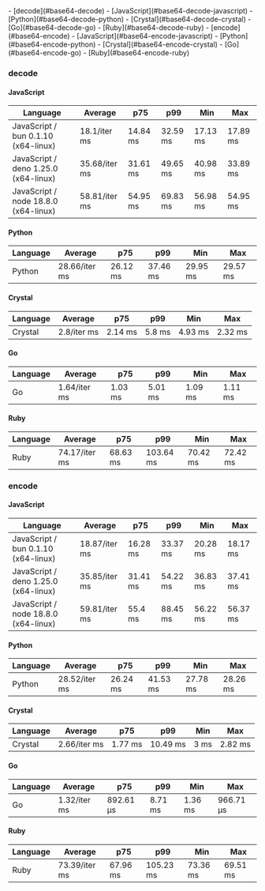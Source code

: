 <link rel="stylesheet" href="https://xhyrom.github.io/benchmarks/index.css" /><script src="https://cdn.jsdelivr.net/npm/apexcharts"></script>
- [decode](#base64-decode)
    - [JavaScript](#base64-decode-javascript)
    - [Python](#base64-decode-python)
    - [Crystal](#base64-decode-crystal)
    - [Go](#base64-decode-go)
    - [Ruby](#base64-decode-ruby)
- [encode](#base64-encode)
    - [JavaScript](#base64-encode-javascript)
    - [Python](#base64-encode-python)
    - [Crystal](#base64-encode-crystal)
    - [Go](#base64-encode-go)
    - [Ruby](#base64-encode-ruby)

### <a name="base64-decode">decode</a>

#### <a name="base64-decode-javascript">JavaScript</a>

| Language                              | Average       | p75      | p99      | Min      | Max      |
| ------------------------------------- | ------------- | -------- | -------- | -------- | -------- |
| JavaScript /  bun 0.1.10 (x64-linux)  | 18.1/iter ms  | 14.84 ms | 32.59 ms | 17.13 ms | 17.89 ms |
| JavaScript /  deno 1.25.0 (x64-linux) | 35.68/iter ms | 31.61 ms | 49.65 ms | 40.98 ms | 33.89 ms |
| JavaScript /  node 18.8.0 (x64-linux) | 58.81/iter ms | 54.95 ms | 69.83 ms | 56.98 ms | 54.95 ms |


<div id="chart-0"></div>
<script>
new ApexCharts(document.querySelector('#chart-0'), {
                    chart: {
                        height: 320,
                        type: 'line',
                        toolbar: {
                            show: true,
                        },
                        animations: {
                            enabled: true,
                        },
                    },
                    series: [{"name":" deno 1.25.0 (x64-linux)","data":[28585645.53999999,28585645.53999999,28481525.780000005,28481525.780000005,28481525.780000005,31457619.520000007,31457619.520000007,28973769.750000004,35421577.830000006,35421577.830000006,38714651.62000002,38714651.62000002,38714651.62000002,38714651.62000002,38714651.62000002,38714651.62000002,38714651.62000002,38714651.62000002,30006712.79,35684672.49000001]},{"name":" bun 0.1.10 (x64-linux)","data":[13127905.899999997,13127905.899999997,13306472.630000003,13306472.630000003,13306472.630000003,16251442.21,16251442.21,13320101.650000004,17099524.400000006,17099524.400000006,20826257.449999996,20826257.449999996,20826257.449999996,20826257.449999996,20826257.449999996,20826257.449999996,20826257.449999996,20826257.449999996,16097828.099999996,18099998.380000003]},{"name":" node 18.8.0 (x64-linux)","data":[48226020.90000002,48226020.90000002,47422254.349999994,47422254.349999994,47422254.349999994,51694167.489999995,51694167.489999995,48286124.20000001,58244728.90000001,58244728.90000001,65892142.419999994,65892142.419999994,65892142.419999994,65892142.419999994,65892142.419999994,65892142.419999994,65892142.419999994,65892142.419999994,50493730.96999999,58808279.34999997]}],
                    stroke: {
                        width: 1,
                        curve: "straight",
                    },
                    legend: {
                        show: true,
                        showForSingleSeries: true,
                        position: "bottom",
                    },
                    yaxis: {
                        labels: {
                            formatter: function (v) {
                    const time = v;
                    const locale = 'en-US';
                    const type = '/iter';

                    if (time < 1e0) return `${Number((time * 1e3).toFixed(2)).toLocaleString(locale)}${type} ps`;
  
                    if (time < 1e3) return `${Number(time.toFixed(2)).toLocaleString(locale)}${type} ns`;
                    if (time < 1e6) return `${Number((time / 1e3).toFixed(2)).toLocaleString(locale)}${type} µs`;
                    if (time < 1e9) return `${Number((time / 1e6).toFixed(2)).toLocaleString(locale)}${type} ms`;
                    if (time < 1e12) return `${Number((time / 1e9).toFixed(2)).toLocaleString(locale)}${type} s`;
                    if (time < 36e11) return `${Number((time / 60e9).toFixed(2)).toLocaleString(locale)}${type} m`;
                  
                    return `${Number((time / 36e11).toFixed(2)).toLocaleString(locale)}${type} h`;
                }
                        },
                        title: {
                            text: "time per iteration"
                        },
                    },
                    xaxis: {
                        categories: ["48c9bc3","eebfb79","3e0357f","5bb06d6","d53b782","4003018","3ee7b8c","ff3683a","6e218ab","c434a6d","2feb9a5","ff55f3d","00d24dd","d3194b4","3828643","89e8f77","d2c6ac7","c17fc69","f749858","Latest"],
                        labels: {
                            show: false,
                        },
                        tooltip: {
                            enabled: false,
                        },
                    },
                    plotOptions: {
                        bar: {
                            distributed: true
                        }
                    }
                }).render()
</script>

#### <a name="base64-decode-python">Python</a>

| Language | Average       | p75      | p99      | Min      | Max      |
| -------- | ------------- | -------- | -------- | -------- | -------- |
| Python   | 28.66/iter ms | 26.12 ms | 37.46 ms | 29.95 ms | 29.57 ms |


<div id="chart-1"></div>
<script>
new ApexCharts(document.querySelector('#chart-1'), {
                    chart: {
                        height: 320,
                        type: 'line',
                        toolbar: {
                            show: true,
                        },
                        animations: {
                            enabled: true,
                        },
                    },
                    series: [{"name":"Python","data":[22183290.44,22183290.44,21789264.47,21789264.47,21789264.47,23549596.890000004,23549596.890000004,22150792.729999997,28411107.12000001,28411107.12000001,32495874.680000007,32495874.680000007,32495874.680000007,32495874.680000007,32495874.680000007,32495874.680000007,32495874.680000007,32495874.680000007,22878552.189999994,28664317.58]}],
                    stroke: {
                        width: 1,
                        curve: "straight",
                    },
                    legend: {
                        show: true,
                        showForSingleSeries: true,
                        position: "bottom",
                    },
                    yaxis: {
                        labels: {
                            formatter: function (v) {
                    const time = v;
                    const locale = 'en-US';
                    const type = '/iter';

                    if (time < 1e0) return `${Number((time * 1e3).toFixed(2)).toLocaleString(locale)}${type} ps`;
  
                    if (time < 1e3) return `${Number(time.toFixed(2)).toLocaleString(locale)}${type} ns`;
                    if (time < 1e6) return `${Number((time / 1e3).toFixed(2)).toLocaleString(locale)}${type} µs`;
                    if (time < 1e9) return `${Number((time / 1e6).toFixed(2)).toLocaleString(locale)}${type} ms`;
                    if (time < 1e12) return `${Number((time / 1e9).toFixed(2)).toLocaleString(locale)}${type} s`;
                    if (time < 36e11) return `${Number((time / 60e9).toFixed(2)).toLocaleString(locale)}${type} m`;
                  
                    return `${Number((time / 36e11).toFixed(2)).toLocaleString(locale)}${type} h`;
                }
                        },
                        title: {
                            text: "time per iteration"
                        },
                    },
                    xaxis: {
                        categories: ["48c9bc3","eebfb79","3e0357f","5bb06d6","d53b782","4003018","3ee7b8c","ff3683a","6e218ab","c434a6d","2feb9a5","ff55f3d","00d24dd","d3194b4","3828643","89e8f77","d2c6ac7","c17fc69","f749858","Latest"],
                        labels: {
                            show: false,
                        },
                        tooltip: {
                            enabled: false,
                        },
                    },
                    plotOptions: {
                        bar: {
                            distributed: true
                        }
                    }
                }).render()
</script>

#### <a name="base64-decode-crystal">Crystal</a>

| Language | Average     | p75     | p99    | Min     | Max     |
| -------- | ----------- | ------- | ------ | ------- | ------- |
| Crystal  | 2.8/iter ms | 2.14 ms | 5.8 ms | 4.93 ms | 2.32 ms |


<div id="chart-2"></div>
<script>
new ApexCharts(document.querySelector('#chart-2'), {
                    chart: {
                        height: 320,
                        type: 'line',
                        toolbar: {
                            show: true,
                        },
                        animations: {
                            enabled: true,
                        },
                    },
                    series: [{"name":"Crystal","data":[2056740.2800000007,2056740.2800000007,2134909.4000000013,2134909.4000000013,2134909.4000000013,2303739.78,2303739.78,2019487.67,2491424.06,2491424.06,2832257.500000002,2832257.500000002,2832257.500000002,2832257.500000002,2832257.500000002,2832257.500000002,2832257.500000002,2832257.500000002,2284885.84,2800538.63]}],
                    stroke: {
                        width: 1,
                        curve: "straight",
                    },
                    legend: {
                        show: true,
                        showForSingleSeries: true,
                        position: "bottom",
                    },
                    yaxis: {
                        labels: {
                            formatter: function (v) {
                    const time = v;
                    const locale = 'en-US';
                    const type = '/iter';

                    if (time < 1e0) return `${Number((time * 1e3).toFixed(2)).toLocaleString(locale)}${type} ps`;
  
                    if (time < 1e3) return `${Number(time.toFixed(2)).toLocaleString(locale)}${type} ns`;
                    if (time < 1e6) return `${Number((time / 1e3).toFixed(2)).toLocaleString(locale)}${type} µs`;
                    if (time < 1e9) return `${Number((time / 1e6).toFixed(2)).toLocaleString(locale)}${type} ms`;
                    if (time < 1e12) return `${Number((time / 1e9).toFixed(2)).toLocaleString(locale)}${type} s`;
                    if (time < 36e11) return `${Number((time / 60e9).toFixed(2)).toLocaleString(locale)}${type} m`;
                  
                    return `${Number((time / 36e11).toFixed(2)).toLocaleString(locale)}${type} h`;
                }
                        },
                        title: {
                            text: "time per iteration"
                        },
                    },
                    xaxis: {
                        categories: ["48c9bc3","eebfb79","3e0357f","5bb06d6","d53b782","4003018","3ee7b8c","ff3683a","6e218ab","c434a6d","2feb9a5","ff55f3d","00d24dd","d3194b4","3828643","89e8f77","d2c6ac7","c17fc69","f749858","Latest"],
                        labels: {
                            show: false,
                        },
                        tooltip: {
                            enabled: false,
                        },
                    },
                    plotOptions: {
                        bar: {
                            distributed: true
                        }
                    }
                }).render()
</script>

#### <a name="base64-decode-go">Go</a>

| Language | Average      | p75     | p99     | Min     | Max     |
| -------- | ------------ | ------- | ------- | ------- | ------- |
| Go       | 1.64/iter ms | 1.03 ms | 5.01 ms | 1.09 ms | 1.11 ms |


<div id="chart-3"></div>
<script>
new ApexCharts(document.querySelector('#chart-3'), {
                    chart: {
                        height: 320,
                        type: 'line',
                        toolbar: {
                            show: true,
                        },
                        animations: {
                            enabled: true,
                        },
                    },
                    series: [{"name":"Go","data":[992846.3,992846.3,1063493.69,1063493.69,1063493.69,1158203.9199999997,1158203.9199999997,952887.6299999995,1281437.7999999998,1281437.7999999998,1294967.219999999,1294967.219999999,1294967.219999999,1294967.219999999,1294967.219999999,1294967.219999999,1294967.219999999,1294967.219999999,1035194.3100000002,1641569.55]}],
                    stroke: {
                        width: 1,
                        curve: "straight",
                    },
                    legend: {
                        show: true,
                        showForSingleSeries: true,
                        position: "bottom",
                    },
                    yaxis: {
                        labels: {
                            formatter: function (v) {
                    const time = v;
                    const locale = 'en-US';
                    const type = '/iter';

                    if (time < 1e0) return `${Number((time * 1e3).toFixed(2)).toLocaleString(locale)}${type} ps`;
  
                    if (time < 1e3) return `${Number(time.toFixed(2)).toLocaleString(locale)}${type} ns`;
                    if (time < 1e6) return `${Number((time / 1e3).toFixed(2)).toLocaleString(locale)}${type} µs`;
                    if (time < 1e9) return `${Number((time / 1e6).toFixed(2)).toLocaleString(locale)}${type} ms`;
                    if (time < 1e12) return `${Number((time / 1e9).toFixed(2)).toLocaleString(locale)}${type} s`;
                    if (time < 36e11) return `${Number((time / 60e9).toFixed(2)).toLocaleString(locale)}${type} m`;
                  
                    return `${Number((time / 36e11).toFixed(2)).toLocaleString(locale)}${type} h`;
                }
                        },
                        title: {
                            text: "time per iteration"
                        },
                    },
                    xaxis: {
                        categories: ["48c9bc3","eebfb79","3e0357f","5bb06d6","d53b782","4003018","3ee7b8c","ff3683a","6e218ab","c434a6d","2feb9a5","ff55f3d","00d24dd","d3194b4","3828643","89e8f77","d2c6ac7","c17fc69","f749858","Latest"],
                        labels: {
                            show: false,
                        },
                        tooltip: {
                            enabled: false,
                        },
                    },
                    plotOptions: {
                        bar: {
                            distributed: true
                        }
                    }
                }).render()
</script>

#### <a name="base64-decode-ruby">Ruby</a>

| Language | Average       | p75      | p99       | Min      | Max      |
| -------- | ------------- | -------- | --------- | -------- | -------- |
| Ruby     | 74.17/iter ms | 68.63 ms | 103.64 ms | 70.42 ms | 72.42 ms |


<div id="chart-4"></div>
<script>
new ApexCharts(document.querySelector('#chart-4'), {
                    chart: {
                        height: 320,
                        type: 'line',
                        toolbar: {
                            show: true,
                        },
                        animations: {
                            enabled: true,
                        },
                    },
                    series: [{"name":"Ruby","data":[56562059.93999998,56562059.93999998,56730626.65,56730626.65,56730626.65,60444934.30999997,60444934.30999997,56506041.97000003,72290471.72000003,72290471.72000003,79750509.58000001,79750509.58000001,79750509.58000001,79750509.58000001,79750509.58000001,79750509.58000001,79750509.58000001,79750509.58000001,58828928.160000026,74174179.00999995]}],
                    stroke: {
                        width: 1,
                        curve: "straight",
                    },
                    legend: {
                        show: true,
                        showForSingleSeries: true,
                        position: "bottom",
                    },
                    yaxis: {
                        labels: {
                            formatter: function (v) {
                    const time = v;
                    const locale = 'en-US';
                    const type = '/iter';

                    if (time < 1e0) return `${Number((time * 1e3).toFixed(2)).toLocaleString(locale)}${type} ps`;
  
                    if (time < 1e3) return `${Number(time.toFixed(2)).toLocaleString(locale)}${type} ns`;
                    if (time < 1e6) return `${Number((time / 1e3).toFixed(2)).toLocaleString(locale)}${type} µs`;
                    if (time < 1e9) return `${Number((time / 1e6).toFixed(2)).toLocaleString(locale)}${type} ms`;
                    if (time < 1e12) return `${Number((time / 1e9).toFixed(2)).toLocaleString(locale)}${type} s`;
                    if (time < 36e11) return `${Number((time / 60e9).toFixed(2)).toLocaleString(locale)}${type} m`;
                  
                    return `${Number((time / 36e11).toFixed(2)).toLocaleString(locale)}${type} h`;
                }
                        },
                        title: {
                            text: "time per iteration"
                        },
                    },
                    xaxis: {
                        categories: ["48c9bc3","eebfb79","3e0357f","5bb06d6","d53b782","4003018","3ee7b8c","ff3683a","6e218ab","c434a6d","2feb9a5","ff55f3d","00d24dd","d3194b4","3828643","89e8f77","d2c6ac7","c17fc69","f749858","Latest"],
                        labels: {
                            show: false,
                        },
                        tooltip: {
                            enabled: false,
                        },
                    },
                    plotOptions: {
                        bar: {
                            distributed: true
                        }
                    }
                }).render()
</script>

### <a name="base64-encode">encode</a>

#### <a name="base64-encode-javascript">JavaScript</a>

| Language                              | Average       | p75      | p99      | Min      | Max      |
| ------------------------------------- | ------------- | -------- | -------- | -------- | -------- |
| JavaScript /  bun 0.1.10 (x64-linux)  | 18.87/iter ms | 16.28 ms | 33.37 ms | 20.28 ms | 18.17 ms |
| JavaScript /  deno 1.25.0 (x64-linux) | 35.85/iter ms | 31.41 ms | 54.22 ms | 36.83 ms | 37.41 ms |
| JavaScript /  node 18.8.0 (x64-linux) | 59.81/iter ms | 55.4 ms  | 88.45 ms | 56.22 ms | 56.37 ms |


<div id="chart-5"></div>
<script>
new ApexCharts(document.querySelector('#chart-5'), {
                    chart: {
                        height: 320,
                        type: 'line',
                        toolbar: {
                            show: true,
                        },
                        animations: {
                            enabled: true,
                        },
                    },
                    series: [{"name":" deno 1.25.0 (x64-linux)","data":[29154637.139999993,29154637.139999993,27808119.24,27808119.24,27808119.24,31737669.600000013,31737669.600000013,28945858.579999983,35565650.54000001,35565650.54000001,38385795.82,38385795.82,38385795.82,38385795.82,38385795.82,38385795.82,38385795.82,38385795.82,29460598.78,35848580.29]},{"name":" bun 0.1.10 (x64-linux)","data":[12977225.16,12977225.16,13877875.950000009,13877875.950000009,13877875.950000009,16359029.790000003,16359029.790000003,13174755.580000004,17775333.380000003,17775333.380000003,20875503.310000006,20875503.310000006,20875503.310000006,20875503.310000006,20875503.310000006,20875503.310000006,20875503.310000006,20875503.310000006,16389675.999999998,18873968.849999994]},{"name":" node 18.8.0 (x64-linux)","data":[48040887.16000001,48040887.16000001,46656163.63,46656163.63,46656163.63,51718611.149999976,51718611.149999976,48105013.39000002,58888345.120000005,58888345.120000005,63778312.610000014,63778312.610000014,63778312.610000014,63778312.610000014,63778312.610000014,63778312.610000014,63778312.610000014,63778312.610000014,48639437.50999999,59811421.46000001]}],
                    stroke: {
                        width: 1,
                        curve: "straight",
                    },
                    legend: {
                        show: true,
                        showForSingleSeries: true,
                        position: "bottom",
                    },
                    yaxis: {
                        labels: {
                            formatter: function (v) {
                    const time = v;
                    const locale = 'en-US';
                    const type = '/iter';

                    if (time < 1e0) return `${Number((time * 1e3).toFixed(2)).toLocaleString(locale)}${type} ps`;
  
                    if (time < 1e3) return `${Number(time.toFixed(2)).toLocaleString(locale)}${type} ns`;
                    if (time < 1e6) return `${Number((time / 1e3).toFixed(2)).toLocaleString(locale)}${type} µs`;
                    if (time < 1e9) return `${Number((time / 1e6).toFixed(2)).toLocaleString(locale)}${type} ms`;
                    if (time < 1e12) return `${Number((time / 1e9).toFixed(2)).toLocaleString(locale)}${type} s`;
                    if (time < 36e11) return `${Number((time / 60e9).toFixed(2)).toLocaleString(locale)}${type} m`;
                  
                    return `${Number((time / 36e11).toFixed(2)).toLocaleString(locale)}${type} h`;
                }
                        },
                        title: {
                            text: "time per iteration"
                        },
                    },
                    xaxis: {
                        categories: ["48c9bc3","eebfb79","3e0357f","5bb06d6","d53b782","4003018","3ee7b8c","ff3683a","6e218ab","c434a6d","2feb9a5","ff55f3d","00d24dd","d3194b4","3828643","89e8f77","d2c6ac7","c17fc69","f749858","Latest"],
                        labels: {
                            show: false,
                        },
                        tooltip: {
                            enabled: false,
                        },
                    },
                    plotOptions: {
                        bar: {
                            distributed: true
                        }
                    }
                }).render()
</script>

#### <a name="base64-encode-python">Python</a>

| Language | Average       | p75      | p99      | Min      | Max      |
| -------- | ------------- | -------- | -------- | -------- | -------- |
| Python   | 28.52/iter ms | 26.24 ms | 41.53 ms | 27.78 ms | 28.26 ms |


<div id="chart-6"></div>
<script>
new ApexCharts(document.querySelector('#chart-6'), {
                    chart: {
                        height: 320,
                        type: 'line',
                        toolbar: {
                            show: true,
                        },
                        animations: {
                            enabled: true,
                        },
                    },
                    series: [{"name":"Python","data":[22519933.430000007,22519933.430000007,21664448.9,21664448.9,21664448.9,23812938.710000005,23812938.710000005,22371122.769999996,28356775.75,28356775.75,31848128.929999996,31848128.929999996,31848128.929999996,31848128.929999996,31848128.929999996,31848128.929999996,31848128.929999996,31848128.929999996,22039520.339999992,28518947.299999997]}],
                    stroke: {
                        width: 1,
                        curve: "straight",
                    },
                    legend: {
                        show: true,
                        showForSingleSeries: true,
                        position: "bottom",
                    },
                    yaxis: {
                        labels: {
                            formatter: function (v) {
                    const time = v;
                    const locale = 'en-US';
                    const type = '/iter';

                    if (time < 1e0) return `${Number((time * 1e3).toFixed(2)).toLocaleString(locale)}${type} ps`;
  
                    if (time < 1e3) return `${Number(time.toFixed(2)).toLocaleString(locale)}${type} ns`;
                    if (time < 1e6) return `${Number((time / 1e3).toFixed(2)).toLocaleString(locale)}${type} µs`;
                    if (time < 1e9) return `${Number((time / 1e6).toFixed(2)).toLocaleString(locale)}${type} ms`;
                    if (time < 1e12) return `${Number((time / 1e9).toFixed(2)).toLocaleString(locale)}${type} s`;
                    if (time < 36e11) return `${Number((time / 60e9).toFixed(2)).toLocaleString(locale)}${type} m`;
                  
                    return `${Number((time / 36e11).toFixed(2)).toLocaleString(locale)}${type} h`;
                }
                        },
                        title: {
                            text: "time per iteration"
                        },
                    },
                    xaxis: {
                        categories: ["48c9bc3","eebfb79","3e0357f","5bb06d6","d53b782","4003018","3ee7b8c","ff3683a","6e218ab","c434a6d","2feb9a5","ff55f3d","00d24dd","d3194b4","3828643","89e8f77","d2c6ac7","c17fc69","f749858","Latest"],
                        labels: {
                            show: false,
                        },
                        tooltip: {
                            enabled: false,
                        },
                    },
                    plotOptions: {
                        bar: {
                            distributed: true
                        }
                    }
                }).render()
</script>

#### <a name="base64-encode-crystal">Crystal</a>

| Language | Average      | p75     | p99      | Min  | Max     |
| -------- | ------------ | ------- | -------- | ---- | ------- |
| Crystal  | 2.66/iter ms | 1.77 ms | 10.49 ms | 3 ms | 2.82 ms |


<div id="chart-7"></div>
<script>
new ApexCharts(document.querySelector('#chart-7'), {
                    chart: {
                        height: 320,
                        type: 'line',
                        toolbar: {
                            show: true,
                        },
                        animations: {
                            enabled: true,
                        },
                    },
                    series: [{"name":"Crystal","data":[2090545.5999999999,2090545.5999999999,2033179.4900000014,2033179.4900000014,2033179.4900000014,2210549.7200000007,2210549.7200000007,1965546.7800000003,2689207.899999999,2689207.899999999,3032221.340000001,3032221.340000001,3032221.340000001,3032221.340000001,3032221.340000001,3032221.340000001,3032221.340000001,3032221.340000001,2163217.3699999996,2657906.21]}],
                    stroke: {
                        width: 1,
                        curve: "straight",
                    },
                    legend: {
                        show: true,
                        showForSingleSeries: true,
                        position: "bottom",
                    },
                    yaxis: {
                        labels: {
                            formatter: function (v) {
                    const time = v;
                    const locale = 'en-US';
                    const type = '/iter';

                    if (time < 1e0) return `${Number((time * 1e3).toFixed(2)).toLocaleString(locale)}${type} ps`;
  
                    if (time < 1e3) return `${Number(time.toFixed(2)).toLocaleString(locale)}${type} ns`;
                    if (time < 1e6) return `${Number((time / 1e3).toFixed(2)).toLocaleString(locale)}${type} µs`;
                    if (time < 1e9) return `${Number((time / 1e6).toFixed(2)).toLocaleString(locale)}${type} ms`;
                    if (time < 1e12) return `${Number((time / 1e9).toFixed(2)).toLocaleString(locale)}${type} s`;
                    if (time < 36e11) return `${Number((time / 60e9).toFixed(2)).toLocaleString(locale)}${type} m`;
                  
                    return `${Number((time / 36e11).toFixed(2)).toLocaleString(locale)}${type} h`;
                }
                        },
                        title: {
                            text: "time per iteration"
                        },
                    },
                    xaxis: {
                        categories: ["48c9bc3","eebfb79","3e0357f","5bb06d6","d53b782","4003018","3ee7b8c","ff3683a","6e218ab","c434a6d","2feb9a5","ff55f3d","00d24dd","d3194b4","3828643","89e8f77","d2c6ac7","c17fc69","f749858","Latest"],
                        labels: {
                            show: false,
                        },
                        tooltip: {
                            enabled: false,
                        },
                    },
                    plotOptions: {
                        bar: {
                            distributed: true
                        }
                    }
                }).render()
</script>

#### <a name="base64-encode-go">Go</a>

| Language | Average      | p75       | p99     | Min     | Max       |
| -------- | ------------ | --------- | ------- | ------- | --------- |
| Go       | 1.32/iter ms | 892.61 µs | 8.71 ms | 1.36 ms | 966.71 µs |


<div id="chart-8"></div>
<script>
new ApexCharts(document.querySelector('#chart-8'), {
                    chart: {
                        height: 320,
                        type: 'line',
                        toolbar: {
                            show: true,
                        },
                        animations: {
                            enabled: true,
                        },
                    },
                    series: [{"name":"Go","data":[989999.4000000003,989999.4000000003,1046715.9800000001,1046715.9800000001,1046715.9800000001,1229676.8400000003,1229676.8400000003,951719.5899999995,1457393.1200000006,1457393.1200000006,1369357.8099999998,1369357.8099999998,1369357.8099999998,1369357.8099999998,1369357.8099999998,1369357.8099999998,1369357.8099999998,1369357.8099999998,1044935.0399999999,1320278.59]}],
                    stroke: {
                        width: 1,
                        curve: "straight",
                    },
                    legend: {
                        show: true,
                        showForSingleSeries: true,
                        position: "bottom",
                    },
                    yaxis: {
                        labels: {
                            formatter: function (v) {
                    const time = v;
                    const locale = 'en-US';
                    const type = '/iter';

                    if (time < 1e0) return `${Number((time * 1e3).toFixed(2)).toLocaleString(locale)}${type} ps`;
  
                    if (time < 1e3) return `${Number(time.toFixed(2)).toLocaleString(locale)}${type} ns`;
                    if (time < 1e6) return `${Number((time / 1e3).toFixed(2)).toLocaleString(locale)}${type} µs`;
                    if (time < 1e9) return `${Number((time / 1e6).toFixed(2)).toLocaleString(locale)}${type} ms`;
                    if (time < 1e12) return `${Number((time / 1e9).toFixed(2)).toLocaleString(locale)}${type} s`;
                    if (time < 36e11) return `${Number((time / 60e9).toFixed(2)).toLocaleString(locale)}${type} m`;
                  
                    return `${Number((time / 36e11).toFixed(2)).toLocaleString(locale)}${type} h`;
                }
                        },
                        title: {
                            text: "time per iteration"
                        },
                    },
                    xaxis: {
                        categories: ["48c9bc3","eebfb79","3e0357f","5bb06d6","d53b782","4003018","3ee7b8c","ff3683a","6e218ab","c434a6d","2feb9a5","ff55f3d","00d24dd","d3194b4","3828643","89e8f77","d2c6ac7","c17fc69","f749858","Latest"],
                        labels: {
                            show: false,
                        },
                        tooltip: {
                            enabled: false,
                        },
                    },
                    plotOptions: {
                        bar: {
                            distributed: true
                        }
                    }
                }).render()
</script>

#### <a name="base64-encode-ruby">Ruby</a>

| Language | Average       | p75      | p99       | Min      | Max      |
| -------- | ------------- | -------- | --------- | -------- | -------- |
| Ruby     | 73.39/iter ms | 67.96 ms | 105.23 ms | 73.36 ms | 69.51 ms |


<div id="chart-9"></div>
<script>
new ApexCharts(document.querySelector('#chart-9'), {
                    chart: {
                        height: 320,
                        type: 'line',
                        toolbar: {
                            show: true,
                        },
                        animations: {
                            enabled: true,
                        },
                    },
                    series: [{"name":"Ruby","data":[56712042.28000001,56712042.28000001,55826480.04,55826480.04,55826480.04,60392016.27999998,60392016.27999998,56425625.38999996,72339815.11999999,72339815.11999999,78778054.14000002,78778054.14000002,78778054.14000002,78778054.14000002,78778054.14000002,78778054.14000002,78778054.14000002,78778054.14000002,58000191.33,73393562.93000002]}],
                    stroke: {
                        width: 1,
                        curve: "straight",
                    },
                    legend: {
                        show: true,
                        showForSingleSeries: true,
                        position: "bottom",
                    },
                    yaxis: {
                        labels: {
                            formatter: function (v) {
                    const time = v;
                    const locale = 'en-US';
                    const type = '/iter';

                    if (time < 1e0) return `${Number((time * 1e3).toFixed(2)).toLocaleString(locale)}${type} ps`;
  
                    if (time < 1e3) return `${Number(time.toFixed(2)).toLocaleString(locale)}${type} ns`;
                    if (time < 1e6) return `${Number((time / 1e3).toFixed(2)).toLocaleString(locale)}${type} µs`;
                    if (time < 1e9) return `${Number((time / 1e6).toFixed(2)).toLocaleString(locale)}${type} ms`;
                    if (time < 1e12) return `${Number((time / 1e9).toFixed(2)).toLocaleString(locale)}${type} s`;
                    if (time < 36e11) return `${Number((time / 60e9).toFixed(2)).toLocaleString(locale)}${type} m`;
                  
                    return `${Number((time / 36e11).toFixed(2)).toLocaleString(locale)}${type} h`;
                }
                        },
                        title: {
                            text: "time per iteration"
                        },
                    },
                    xaxis: {
                        categories: ["48c9bc3","eebfb79","3e0357f","5bb06d6","d53b782","4003018","3ee7b8c","ff3683a","6e218ab","c434a6d","2feb9a5","ff55f3d","00d24dd","d3194b4","3828643","89e8f77","d2c6ac7","c17fc69","f749858","Latest"],
                        labels: {
                            show: false,
                        },
                        tooltip: {
                            enabled: false,
                        },
                    },
                    plotOptions: {
                        bar: {
                            distributed: true
                        }
                    }
                }).render()
</script>

